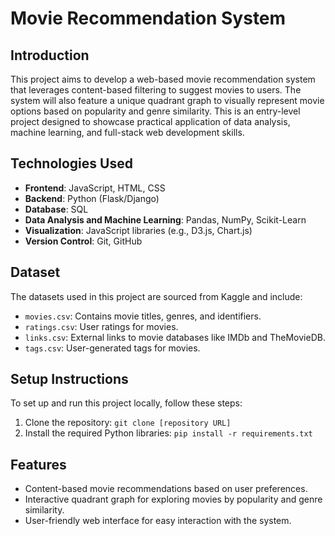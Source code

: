 # Movie Recommendation System

## Introduction
This project aims to develop a web-based movie recommendation system that leverages content-based filtering to suggest movies to users. The system will also feature a unique quadrant graph to visually represent movie options based on popularity and genre similarity. This is an entry-level project designed to showcase practical application of data analysis, machine learning, and full-stack web development skills.

## Technologies Used
- **Frontend**: JavaScript, HTML, CSS
- **Backend**: Python (Flask/Django)
- **Database**: SQL
- **Data Analysis and Machine Learning**: Pandas, NumPy, Scikit-Learn
- **Visualization**: JavaScript libraries (e.g., D3.js, Chart.js)
- **Version Control**: Git, GitHub

## Dataset
The datasets used in this project are sourced from Kaggle and include:
- `movies.csv`: Contains movie titles, genres, and identifiers.
- `ratings.csv`: User ratings for movies.
- `links.csv`: External links to movie databases like IMDb and TheMovieDB.
- `tags.csv`: User-generated tags for movies.

## Setup Instructions
To set up and run this project locally, follow these steps:
1. Clone the repository: `git clone [repository URL]`
2. Install the required Python libraries: `pip install -r requirements.txt`


## Features
- Content-based movie recommendations based on user preferences.
- Interactive quadrant graph for exploring movies by popularity and genre similarity.
- User-friendly web interface for easy interaction with the system.
